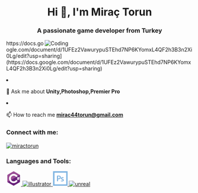 <h1 align="center">Hi 👋, I'm Miraç Torun</h1>
<h3 align="center">A passionate game developer from Turkey</h3>
<img align="right" alt="Coding" width="400" src="https://camo.githubusercontent.com/8bf6f6d78abc81fcf9c49f10649423e73ea44bc248e83aaae8759d401c829a84/68747470733a2f2f70687973696373677572756b756c2e66696c65732e776f726470726573732e636f6d2f323031392f30322f6368617261637465722d312e676966
68747470733a2f2f70687973696373677572756b756c2e66696c65732e776f726470726573732e636f6d2f323031392f30322f6368617261637465722d312e676966 (800×600) (camo.githubusercontent.com)”>

- 🔭 I’m currently working on **hyper/hybdrid casual projects**

- 🌱 I’m currently learning **C,Java**

- 👨‍💻 All of my projects are available at [https://docs.google.com/document/d/1UFEz2VawurypuSTEhd7NP6KYomxL4QF2h3B3n2Xi0Lg/edit?usp=sharing](https://docs.google.com/document/d/1UFEz2VawurypuSTEhd7NP6KYomxL4QF2h3B3n2Xi0Lg/edit?usp=sharing)

- 💬 Ask me about **Unity,Photoshop,Premier Pro**

- 📫 How to reach me **mirac44torun@gmail.com**

<h3 align="left">Connect with me:</h3>
<p align="left">
<a href="https://linkedin.com/in/miractorun" target="blank"><img align="center" src="https://raw.githubusercontent.com/rahuldkjain/github-profile-readme-generator/master/src/images/icons/Social/linked-in-alt.svg" alt="miractorun" height="30" width="40" /></a>
</p>

<h3 align="left">Languages and Tools:</h3>
<p align="left"> <a href="https://www.w3schools.com/cs/" target="_blank" rel="noreferrer"> <img src="https://raw.githubusercontent.com/devicons/devicon/master/icons/csharp/csharp-original.svg" alt="csharp" width="40" height="40"/> </a> <a href="https://www.adobe.com/in/products/illustrator.html" target="_blank" rel="noreferrer"> <img src="https://www.vectorlogo.zone/logos/adobe_illustrator/adobe_illustrator-icon.svg" alt="illustrator" width="40" height="40"/> </a> <a href="https://www.photoshop.com/en" target="_blank" rel="noreferrer"> <img src="https://raw.githubusercontent.com/devicons/devicon/master/icons/photoshop/photoshop-line.svg" alt="photoshop" width="40" height="40"/> </a> <a href="https://unrealengine.com/" target="_blank" rel="noreferrer"> <img src="https://raw.githubusercontent.com/kenangundogan/fontisto/036b7eca71aab1bef8e6a0518f7329f13ed62f6b/icons/svg/brand/unreal-engine.svg" alt="unreal" width="40" height="40"/> </a> </p>
